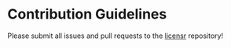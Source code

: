 # Contribution Guidelines

Please submit all issues and pull requests to the [licensr](https://github.com/Cyruxx/Licensr) repository!
